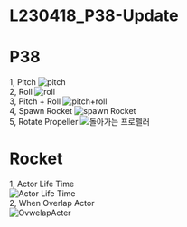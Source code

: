# L230418_P38-Update
# P38
1, Pitch
![pitch](https://user-images.githubusercontent.com/129349158/233874993-9eae739f-ac45-4ff8-9b70-1d7265c2abc9.png)<br/>
2, Roll
![roll](https://user-images.githubusercontent.com/129349158/233875033-9036cc8f-7b5b-4f98-8db5-def505275185.png)<br/>
3, Pitch + Roll
![pitch+roll](https://user-images.githubusercontent.com/129349158/233874995-5d58f558-62af-490d-b3fe-753994d5138e.png)<br/>
4, Spawn Rocket
![spawn Rocket](https://user-images.githubusercontent.com/129349158/233875045-b5bf426c-30a9-4390-83c7-f8ca344db30d.png)<br/>
5, Rotate Propeller
![돌아가는 프로펠러](https://user-images.githubusercontent.com/129349158/233875061-384d4acb-6c85-49b0-88a8-1bf9559dd62c.png)<br/>

# Rocket
1, Actor Life Time<br/>
![Actor Life Time](https://user-images.githubusercontent.com/129349158/233875395-ed46b5fe-cbc8-4490-978a-de0777ca3902.png)<br/>
2, When Overlap Actor<br/>
![OvwelapActer](https://user-images.githubusercontent.com/129349158/233875462-06d88daf-c2f6-4e31-9fae-4e9d2fc1432f.png)<br/>
